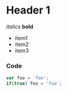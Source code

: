 # Header 1

*italics*
**bold**

- item1
- item2
- item3

### Code
```javascript
var foo = 'foo';
if(true) foo = 'foo';
```
